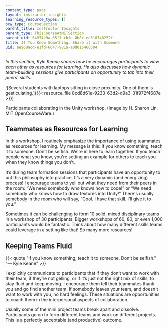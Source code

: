 ```yaml
---
content_type: page
layout: instructor_insights
learning_resource_types: []
ocw_type: CourseSection
parent_title: Instructor Insights
parent_type: ThisCourseAtMITSection
parent_uid: 64974e9a-65f1-cbfe-8b8c-ed318348252f
title: If You Know Something, Share it with Someone
uid: ae960acd-e1fd-6647-981a-a0d015460504
---
```


_In this section, Kyle Keane shares how he encourages participants to view each other as resources for learning. He also discusses how dynamic team-building sessions give participants an opportunity to tap into their peers’ skills_.

![Several students with laptops sitting in close proximity. One of them is gesticulating.]({{< resource_file 8cd8d61e-9233-63d2-d9a3-31f972f4687e >}})

Participants collaborating in the Unity workshop. (Image by H. Sharon Lin, MIT OpenCourseWare.)

Teammates as Resources for Learning
-----------------------------------

In this workshop, I routinely emphasize the importance of using teammates as resources for learning. My message is this: If you know something, teach it to someone. Don’t be selfish. We're in here to learn together. If you teach people what you know, you're setting an example for others to teach you when they know things you don’t. 

It’s during team formation sessions that participants have an opportunity to put this philosophy into practice. It’s a very dynamic (and energizing) process! I encourage teams to yell out what they need from their peers in the room: “We need somebody who knows how to code!” or “We need somebody who knows how to draw textures into Unity!” There's usually somebody in the room who will say, “Cool. I have that skill. I'll give it to you.” 

Sometimes it can be challenging to form 10 solid, mixed disciplinary teams in a workshop of 30 participants. Bigger workshops of 60, 80, or even 1,000 participants would be fantastic. Think about how many different skills teams could leverage in a setting like that! So many more resources!

Keeping Teams Fluid
-------------------

{{< quote "If you know something, teach it to someone. Don’t be selfish." "— Kyle Keane" >}}

I explicitly communicate to participants that if they don’t want to work with their team, if they’re not gelling, or if it’s just not the right mix of skills, to stay fluid and keep moving. I encourage them tell their teammates thank you and go find another team. If somebody leaves your team, and doesn't want to work with you, no hard feelings. These situations are opportunities to coach them in the interpersonal aspects of collaboration. 

Usually some of the mini project teams break apart and dissolve. Participants go on to form different teams and work on different projects. This is a perfectly acceptable (and productive) outcome.